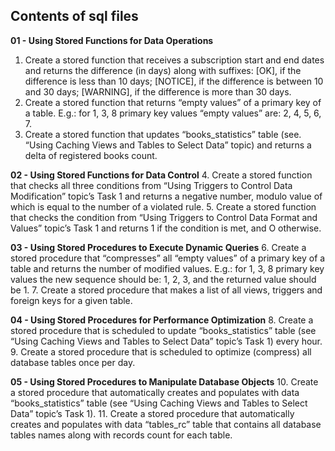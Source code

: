## Contents of sql files
**01 - Using Stored Functions for Data Operations**
1. Create a stored function that receives a subscription start and end dates and returns the difference (in days) along with suffixes:
\[OK], if the difference is less than 10 days;
\[NOTICE], if the difference is between 10 and 30 days;
\[WARNING], if the difference is more than 30 days.
2. Create a stored function that returns “empty values” of a primary key of a table. E.g.: for 1, 3, 8 primary key values “empty values” are: 2, 4, 5, 6, 7.
3. Create a stored function that updates “books_statistics” table (see. “Using Caching Views and Tables to Select Data” topic) and returns a delta of registered books count.      

**02 - Using Stored Functions for Data Control**
4. Create a stored function that checks all three conditions from “Using Triggers to Control Data Modification” topic’s Task 1 and returns a negative number, modulo value of which is equal to the number of a violated rule.
5. Create a stored function that checks the condition from “Using Triggers to Control Data Format and Values” topic’s Task 1 and returns 1 if the condition is met, and O otherwise.      

**03 - Using Stored Procedures to Execute Dynamic Queries**
6. Create a stored procedure that “compresses” all “empty values” of a primary key of a table and returns the number of modified values. E.g.: for 1, 3, 8 primary key values the new sequence should be: 1, 2, 3, and the returned value should be 1.
7. Create a stored procedure that makes a list of all views, triggers and foreign keys for a given table.      

**04 - Using Stored Procedures for Performance Optimization**
8. Create a stored procedure that is scheduled to update “books_statistics” table (see “Using Caching Views and Tables to Select Data” topic’s Task 1) every hour.
9. Create a stored procedure that is scheduled to optimize (compress) all database tables once per day.      

**05 - Using Stored Procedures to Manipulate Database Objects**
10. Create a stored procedure that automatically creates and populates with data “books_statistics” table (see “Using Caching Views and Tables to Select Data” topic’s Task 1).
11. Create a stored procedure that automatically creates and populates with data “tables_rc” table that contains all database tables names along with records count for each table.